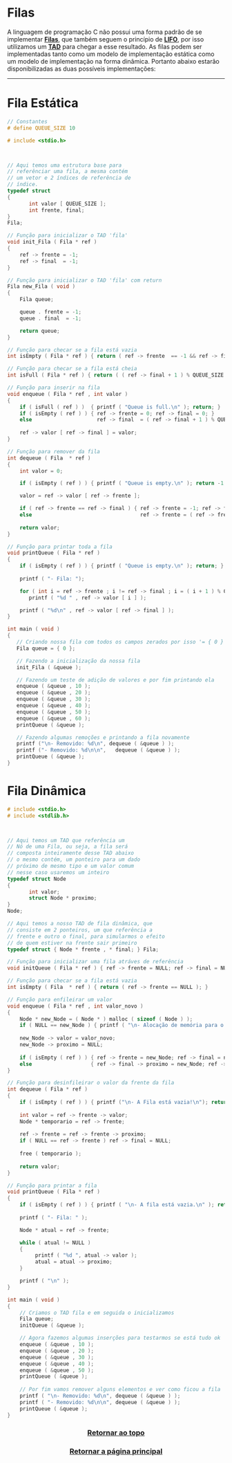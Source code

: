 # Filas

A linguagem de programação C não possui uma forma padrão de se implementar <a href="Filas.md" title="uma coleção linear de elementos similar a uma pilha">**Filas**</a>, que também seguem o princípio de <a href="Filas.md" title="Last In, First Out: o último elemento inserido é o primeiro a ser removido.">**LIFO**</a>, por isso utilizamos um <a href="Filas.md" title="Tipo Abstrato de Dado: Struct">**TAD**</a> para chegar a esse resultado. As filas podem ser implementadas tanto como um modelo de implementação estática como um modelo de implementação na forma dinâmica. Portanto abaixo estarão disponibilizadas as duas possíveis implementações:

--- 

# Fila Estática
```main.c
// Constantes
# define QUEUE_SIZE 10

# include <stdio.h>



// Aqui temos uma estrutura base para
// referênciar uma fila, a mesma contém
// um vetor e 2 índices de referência de
// índice.
typedef struct 
{
       int valor [ QUEUE_SIZE ];
       int frente, final;
} 
Fila;

// Função para inicializar o TAD 'fila'
void init_Fila ( Fila * ref ) 
{
    ref -> frente = -1;
    ref -> final  = -1;
}

// Função para inicializar o TAD 'fila' com return
Fila new_Fila ( void )
{
    Fila queue;

    queue . frente = -1;
    queue . final  = -1;

    return queue;
}

// Função para checar se a fila está vazia
int isEmpty ( Fila * ref ) { return ( ref -> frente  == -1 && ref -> final  == -1 ); }

// Função para checar se a fila está cheia
int isFull ( Fila * ref ) { return ( ( ref -> final + 1 ) % QUEUE_SIZE == ref -> frente ); }

// Função para inserir na fila
void enqueue ( Fila * ref , int valor ) 
{
    if ( isFull ( ref ) )  { printf ( "Queue is full.\n" ); return; }
    if ( isEmpty ( ref ) ) { ref -> frente = 0; ref -> final = 0; } 
    else                     ref -> final  = ( ref -> final + 1 ) % QUEUE_SIZE;
    
    ref -> valor [ ref -> final ] = valor;
}

// Função para remover da fila  
int dequeue ( Fila  * ref ) 
{
    int valor = 0;

    if ( isEmpty ( ref ) ) { printf ( "Queue is empty.\n" ); return -1; }

    valor = ref -> valor [ ref -> frente ];

    if ( ref -> frente == ref -> final ) { ref -> frente = -1; ref -> final = -1; } 
    else                                   ref -> frente = ( ref -> frente + 1 ) % QUEUE_SIZE;
    
    return valor;
}

// Função para printar toda a fila
void printQueue ( Fila * ref ) 
{
    if ( isEmpty ( ref ) ) { printf ( "Queue is empty.\n" ); return; }
    
    printf ( "- Fila: ");

    for ( int i = ref -> frente ; i != ref -> final ; i = ( i + 1 ) % QUEUE_SIZE ) 
       printf ( "%d " , ref -> valor [ i ] );

    printf ( "%d\n" , ref -> valor [ ref -> final ] );
}

int main ( void ) 
{
   // Criando nossa fila com todos os campos zerados por isso '= { 0 }'
   Fila queue = { 0 };

   // Fazendo a inicialização da nossa fila 
   init_Fila ( &queue );

   // Fazendo um teste de adição de valores e por fim printando ela
   enqueue ( &queue , 10 );
   enqueue ( &queue , 20 );
   enqueue ( &queue , 30 );
   enqueue ( &queue , 40 );
   enqueue ( &queue , 50 );
   enqueue ( &queue , 60 );
   printQueue ( &queue );

   // Fazendo algumas remoções e printando a fila novamente
   printf ("\n- Removido: %d\n", dequeue ( &queue ) );
   printf ("- Removido: %d\n\n",   dequeue ( &queue ) );
   printQueue ( &queue );
}
```

# Fila Dinâmica
```main.c
# include <stdio.h>
# include <stdlib.h>



// Aqui temos um TAD que referência um
// Nó de uma Fila, ou seja, a fila será
// composta inteiramente desse TAD abaixo
// o mesmo contém, um ponteiro para um dado
// próximo de mesmo tipo e um valor comum
// nesse caso usaremos um inteiro
typedef struct Node 
{
       int valor;
       struct Node * proximo;
} 
Node;

// Aqui temos a nosso TAD de fila dinâmica, que 
// consiste em 2 ponteiros, um que referência a 
// frente e outro o final, para simularmos o efeito
// de quem estiver na frente sair primeiro
typedef struct { Node * frente , * final; } Fila;

// Função para inicializar uma fila atráves de referência
void initQueue ( Fila * ref ) { ref -> frente = NULL; ref -> final = NULL; }

// Função para checar se a fila está vazia
int isEmpty ( Fila  * ref ) { return ( ref -> frente == NULL ); }

// Função para enfileirar um valor
void enqueue ( Fila * ref , int valor_novo ) 
{
    Node * new_Node = ( Node * ) malloc ( sizeof ( Node ) );
    if ( NULL == new_Node ) { printf ( "\n- Alocação de memória para o Node falhou!.\n" ); return; }
    
    new_Node -> valor = valor_novo;
    new_Node -> proximo = NULL;
    
    if ( isEmpty ( ref ) ) { ref -> frente = new_Node; ref -> final = new_Node; }
    else                   { ref -> final -> proximo = new_Node; ref -> final = new_Node; }
}

// Função para desinfileirar o valor da frente da fila
int dequeue ( Fila * ref ) 
{
    if ( isEmpty ( ref ) ) { printf ("\n- A Fila está vazia!\n"); return -1; }
    
    int valor = ref -> frente -> valor;
    Node * temporario = ref -> frente;
    
    ref -> frente = ref -> frente -> proximo;
    if ( NULL == ref -> frente ) ref -> final = NULL;
    
    free ( temporario );
    
    return valor;
}

// Função para printar a fila
void printQueue ( Fila * ref ) 
{
    if ( isEmpty ( ref ) ) { printf ( "\n- A fila está vazia.\n" ); return; }
    
    printf ( "- Fila: " );

    Node * atual = ref -> frente;

    while ( atual != NULL ) 
    {
         printf ( "%d ", atual -> valor );
         atual = atual -> proximo;
    }

    printf ( "\n" );
}

int main ( void ) 
{
    // Criamos o TAD fila e em seguida o inicializamos
    Fila queue;
    initQueue ( &queue );

    // Agora fazemos algumas inserções para testarmos se está tudo ok
    enqueue ( &queue , 10 );
    enqueue ( &queue , 20 );
    enqueue ( &queue , 30 );
    enqueue ( &queue , 40 );
    enqueue ( &queue , 50 );
    printQueue ( &queue );
    
    // Por fim vamos remover alguns elementos e ver como ficou a fila
    printf ( "\n- Removido: %d\n", dequeue ( &queue ) );
    printf ( "- Removido: %d\n\n", dequeue ( &queue ) );
    printQueue ( &queue );
}
```

<h3 align="center"> <a href="#filas" title="Voltar ao topo"> Retornar ao topo </a> </h3>
<h3 align="center"> <a href="https://github.com/AllisonJunior/Estruturas_de_Dados" title="Voltar ao menu principal"> Retornar a página principal </a> </h3>

